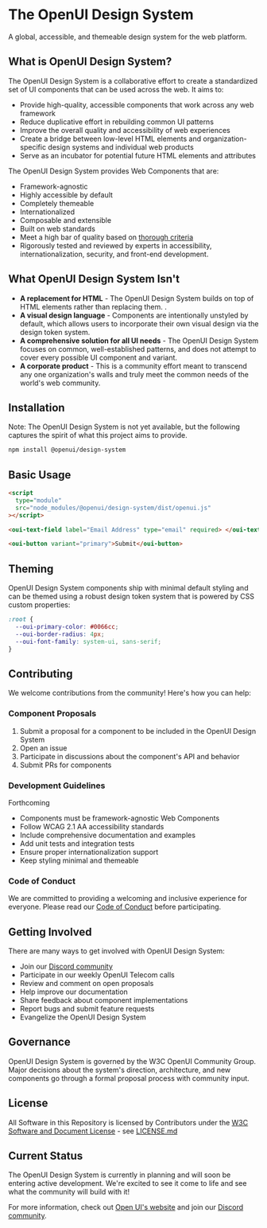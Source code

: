 # The OpenUI Design System

A global, accessible, and themeable design system for the web platform.

## What is OpenUI Design System?

The OpenUI Design System is a collaborative effort to create a standardized set of UI components that can be used across the web. It aims to:

- Provide high-quality, accessible components that work across any web framework
- Reduce duplicative effort in rebuilding common UI patterns
- Improve the overall quality and accessibility of web experiences
- Create a bridge between low-level HTML elements and organization-specific design systems and individual web products
- Serve as an incubator for potential future HTML elements and attributes

The OpenUI Design System provides Web Components that are:

- Framework-agnostic
- Highly accessible by default
- Completely themeable
- Internationalized
- Composable and extensible
- Built on web standards
- Meet a high bar of quality based on [thorough criteria](https://docs.google.com/document/d/1eTSxCWd3yRMxTCAs3a74NzQ6C9gikYQLZeVdCMODwOg/edit?tab=t.0#heading=h.jjvcvbvmo8v1)
- Rigorously tested and reviewed by experts in accessibility, internationalization, security, and front-end development.

## What OpenUI Design System Isn't

- **A replacement for HTML** - The OpenUI Design System builds on top of HTML elements rather than replacing them. .
- **A visual design language** - Components are intentionally unstyled by default, which allows users to incorporate their own visual design via the design token system.
- **A comprehensive solution for all UI needs** - The OpenUI Design System focuses on common, well-established patterns, and does not attempt to cover every possible UI component and variant.
- **A corporate product** - This is a community effort meant to transcend any one organization's walls and truly meet the common needs of the world's web community.

## Installation

Note: The OpenUI Design System is not yet available, but the following captures the spirit of what this project aims to provide.

```bash
npm install @openui/design-system
```

## Basic Usage

```html
<script
  type="module"
  src="node_modules/@openui/design-system/dist/openui.js"
></script>

<oui-text-field label="Email Address" type="email" required> </oui-text-field>

<oui-button variant="primary">Submit</oui-button>
```

## Theming

OpenUI Design System components ship with minimal default styling and can be themed using a robust design token system that is powered by CSS custom properties:

```css
:root {
  --oui-primary-color: #0066cc;
  --oui-border-radius: 4px;
  --oui-font-family: system-ui, sans-serif;
}
```

## Contributing

We welcome contributions from the community! Here's how you can help:

### Component Proposals

1. Submit a proposal for a component to be included in the OpenUI Design System
2. Open an issue
3. Participate in discussions about the component's API and behavior
4. Submit PRs for components

### Development Guidelines

Forthcoming

- Components must be framework-agnostic Web Components
- Follow WCAG 2.1 AA accessibility standards
- Include comprehensive documentation and examples
- Add unit tests and integration tests
- Ensure proper internationalization support
- Keep styling minimal and themeable

### Code of Conduct

We are committed to providing a welcoming and inclusive experience for everyone. Please read our [Code of Conduct](CODE_OF_CONDUCT.md) before participating.

## Getting Involved

There are many ways to get involved with OpenUI Design System:

- Join our [Discord community](https://discord.gg/DEWjhSw)
- Participate in our weekly OpenUI Telecom calls
- Review and comment on open proposals
- Help improve our documentation
- Share feedback about component implementations
- Report bugs and submit feature requests
- Evangelize the OpenUI Design System

## Governance

OpenUI Design System is governed by the W3C OpenUI Community Group. Major decisions about the system's direction, architecture, and new components go through a formal proposal process with community input.

## License

All Software in this Repository is licensed by Contributors
under the
[W3C Software and Document License](https://www.w3.org/copyright/software-license-2023/) - see [LICENSE.md](LICENSE.md)

## Current Status

The OpenUI Design System is currently in planning and will soon be entering active development. We're excited to see it come to life and see what the community will build with it!

For more information, check out [Open UI's website](https://open-ui.org/) and join our [Discord community](https://discord.gg/DEWjhSw).
